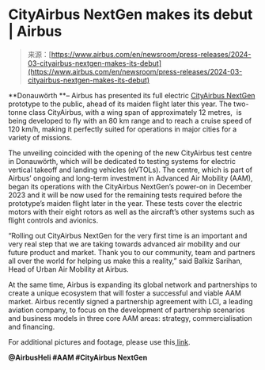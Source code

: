 <!--yml
category: 未分类
date: 2024-05-27 14:44:15
-->

# CityAirbus NextGen makes its debut | Airbus

> 来源：[https://www.airbus.com/en/newsroom/press-releases/2024-03-cityairbus-nextgen-makes-its-debut](https://www.airbus.com/en/newsroom/press-releases/2024-03-cityairbus-nextgen-makes-its-debut)

**Donauwörth **– Airbus has presented its full electric [CityAirbus NextGen](/en/innovation/low-carbon-aviation/urban-air-mobility/cityairbus-nextgen "CityAirbus NextGen") prototype to the public, ahead of its maiden flight later this year. The two-tonne class CityAirbus, with a wing span of approximately 12 metres,  is being developed to fly with an 80 km range and to reach a cruise speed of 120 km/h, making it perfectly suited for operations in major cities for a variety of missions.

The unveiling coincided with the opening of the new CityAirbus test centre in Donauwörth, which will be dedicated to testing systems for electric vertical takeoff and landing vehicles (eVTOLs). The centre, which is part of Airbus’ ongoing and long-term investment in Advanced Air Mobility (AAM), began its operations with the CityAirbus NextGen’s power-on in December 2023 and it will be now used for the remaining tests required before the prototype’s maiden flight later in the year. These tests cover the electric motors with their eight rotors as well as the aircraft’s other systems such as flight controls and avionics.

“Rolling out CityAirbus NextGen for the very first time is an important and very real step that we are taking towards advanced air mobility and our future product and market. Thank you to our community, team and partners all over the world for helping us make this a reality,” said Balkiz Sarihan, Head of Urban Air Mobility at Airbus.

At the same time, Airbus is expanding its global network and partnerships to create a unique ecosystem that will foster a successful and viable AAM market. Airbus recently signed a partnership agreement with LCI, a leading aviation company, to focus on the development of partnership scenarios and business models in three core AAM areas: strategy, commercialisation and financing.

For additional pictures and footage, please use this[ link](https://medias.airbus-helicopters.info/en/ref/1343rwdp.html).

**@AirbusHeli #AAM #CityAirbus NextGen**